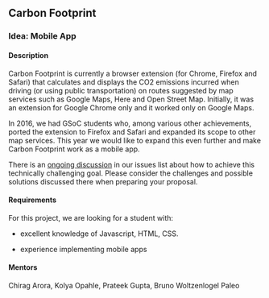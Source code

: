 
## Carbon Footprint

### Idea: Mobile App

#### Description

Carbon Footprint is currently a browser extension (for Chrome, Firefox and Safari) that calculates and displays the CO2 emissions incurred when driving (or using public transportation) on routes suggested by map services such as Google Maps, Here and Open Street Map. Initially, it was an extension for Google Chrome only and it worked only on Google Maps. 

In 2016, we had GSoC students who, among various other achievements, ported the extension to Firefox and Safari and expanded its scope to other map services. This year we would like to expand this even further and make Carbon Footprint work as a mobile app.

There is an [ongoing discussion](https://github.com/OiWorld/CarbonFootprint/issues/135) in our issues list about how to achieve this technically challenging goal. Please consider the challenges and possible solutions discussed there when preparing your proposal.


#### Requirements

For this project, we are looking for a student with:

- excellent knowledge of Javascript, HTML, CSS.

- experience implementing mobile apps


#### Mentors

Chirag Arora, Kolya Opahle, Prateek Gupta, Bruno Woltzenlogel Paleo


